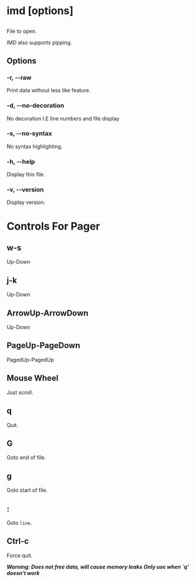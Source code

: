# imd <file> [options]

## <file>

File to open.

IMD also supports pipping.

## Options

### -r, --raw

Print data without less like feature.

### -d, --no-decoration

No decoration I.E line numbers and file display

### -s, --no-syntax

No syntax highlighting.

### -h, --help

Display this file.

### -v, --version

Display version.


# Controls For Pager

## w-s

Up-Down

## j-k

Up-Down

## ArrowUp-ArrowDown

Up-Down

## PageUp-PageDown

PagedUp-PagedUp

## Mouse Wheel

Just scroll.

## q

Quit.

## G

Goto end of file.

## g

Goto start of file.

## :<line>

Goto `line`.

## Ctrl-c

Force quit.

***Warning: Does not free data, will cause memory leaks***
***Only use when `q' doesn't work***
